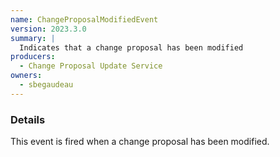 ```yaml
---
name: ChangeProposalModifiedEvent
version: 2023.3.0
summary: |
  Indicates that a change proposal has been modified
producers:
  - Change Proposal Update Service
owners:
  - sbegaudeau
---
```


### Details

This event is fired when a change proposal has been modified.

<NodeGraph title="Consumer / Producer Diagram" />
